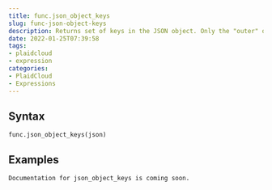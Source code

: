 ```yaml
---
title: func.json_object_keys
slug: func-json-object-keys
description: Returns set of keys in the JSON object. Only the "outer" object will be displayed.
date: 2022-01-25T07:39:58
tags:
- plaidcloud
- expression
categories:
- PlaidCloud
- Expressions
---
```



## Syntax



```
func.json_object_keys(json)
```


## Examples



```
Documentation for json_object_keys is coming soon.
```
